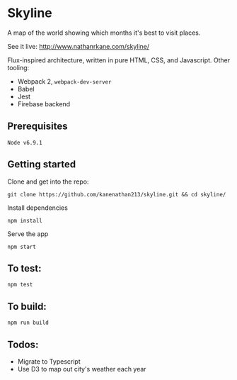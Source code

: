 # Skyline

A map of the world showing which months it's best to visit places.

See it live: http://www.nathanrkane.com/skyline/

Flux-inspired architecture, written in pure HTML, CSS, and Javascript. Other tooling:
- Webpack 2, `webpack-dev-server`
- Babel
- Jest
- Firebase backend

## Prerequisites
```
Node v6.9.1
```

## Getting started

Clone and get into the repo:

```
git clone https://github.com/kanenathan213/skyline.git && cd skyline/
```

Install dependencies
```
npm install
```

Serve the app
```
npm start
```

## To test:

`npm test`

## To build:

`npm run build`

## Todos:

- Migrate to Typescript
- Use D3 to map out city's weather each year
